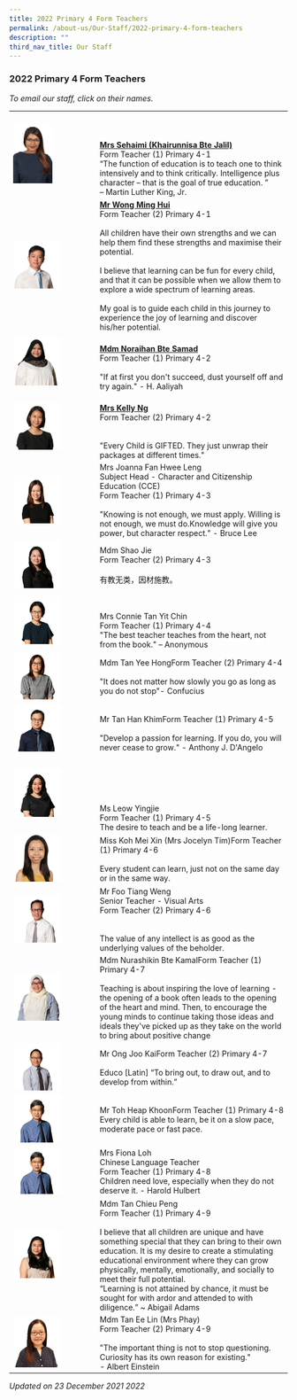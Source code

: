 ```yaml
---
title: 2022 Primary 4 Form Teachers
permalink: /about-us/Our-Staff/2022-primary-4-form-teachers
description: ""
third_nav_title: Our Staff
---
```

### 2022 Primary 4 Form Teachers

*To email our staff, click on their names.*

|  	|  	|
|---	|---	|
| <img src="/images/p4a.png" style="width:50%">  	| <br><br><br>[**Mrs Sehaimi (Khairunnisa Bte Jalil)**](mailto:khairunnisa_jalil@moe.edu.sg)<br>Form Teacher (1) Primary 4-1<br>“The function of education is to teach one to think intensively and to think critically. Intelligence plus character – that is the goal of true education. ”<br>– Martin Luther King, Jr.  	|
|  <img src="/images/p4b.png" style="width:60%"> 	| [**Mr Wong Ming Hui**](mailto:wong_ming_hui@moe.edu.sg) <br>Form Teacher (2) Primary 4-1<br><br>All children have their own strengths and we can help them find these strengths and maximise their potential.<br><br>I believe that learning can be fun for every child, and that it can be possible when we allow them to explore a wide spectrum of learning areas.<br><br>My goal is to guide each child in this journey to experience the joy of learning and discover his/her potential. 	|
| <img src="/images/p4c.png" style="width:60%">  	| <br>[**Mdm Noraihan Bte Samad**](mailto:noraihan_samad@moe.edu.sg) <br>Form Teacher (1) Primary 4-2<br><br>"If at first you don't succeed, dust yourself off and try again." - H. Aaliyah  	|
|  <img src="/images/p4d.png" style="width:60%"> 	| <br>[**Mrs Kelly Ng**](mailto:tay_qiushi_kelly@moe.edu.sg)<br>Form Teacher (2) Primary 4-2<br><br><br>"Every Child is GIFTED. They just unwrap their packages at different times."  	|
|  <img src="/images/p4e.png" style="width:60%"> 	| Mrs Joanna Fan Hwee Leng<br>Subject Head - Character and Citizenship Education (CCE)       <br>Form Teacher (1) Primary 4-3<br><br>"Knowing is not enough, we must apply. Willing is not enough, we must do.Knowledge will give you power, but character respect." - Bruce Lee  	|
| <img src="/images/p4f.png" style="width:60%"> 	| Mdm Shao Jie<br>Form Teacher (2) Primary 4-3<br><br>有教无类，因材施教。 	|
| <img src="/images/p4g.png" style="width:60%"> 	| <br><br>Mrs Connie Tan Yit Chin<br>Form Teacher (1) Primary 4-4                                             <br>"The best teacher teaches from the heart, not from the book." – Anonymous  	|
|  <img src="/images/p4h.png" style="width:60%"> 	| Mdm Tan Yee HongForm Teacher (2) Primary 4-4     <br>  <br>"It does not matter how slowly you go as long as you do not stop"- Confucius 	|
|  <img src="/images/p4i.png" style="width:60%"> 	| <br>Mr Tan Han KhimForm Teacher (1) Primary 4-5<br><br>"Develop a passion for learning. If you do, you will never cease to grow." - Anthony J. D'Angelo  	|
| <img src="/images/p4j.png" style="width:60%">  	| <br><br><br><br><br>Ms Leow Yingjie<br>Form Teacher (1) Primary 4-5<br>The desire to teach and be a life-long learner.  	|
|  <img src="/images/p4k.png" style="width:60%"> 	| Miss Koh Mei Xin (Mrs Jocelyn Tim)Form Teacher (1) Primary 4-6<br><br> Every student can learn, just not on the same day or in the same way.  	|
| <img src="/images/p4l.png" style="width:60%"> 	| Mr Foo Tiang Weng<br>Senior Teacher - Visual Arts<br>Form Teacher (2) Primary 4-6<br><br><br>The value of any intellect is as good as the underlying values of the beholder.<br>  	|
| <img src="/images/p4m.png" style="width:60%">  	| Mdm Nurashikin Bte KamalForm Teacher (1) Primary 4-7<br><br>Teaching is about inspiring the love of learning - the opening of a book often leads to the opening of the heart and mind. Then, to encourage the young minds to continue taking those ideas and ideals they've picked up as they take on the world to bring about positive change  	|
| <img src="/images/p4n.png" style="width:60%">  	| Mr Ong Joo KaiForm Teacher (2) Primary 4-7<br><br>Educo [Latin] “To bring out, to draw out, and to develop from within.”  	|
| <img src="/images/p4o.png" style="width:60%"> 	| Mr Toh Heap KhoonForm Teacher (1) Primary 4-8<br>Every child is able to learn, be it on a slow pace, moderate pace or fast pace.  	|
| <img src="/images/p4o.png" style="width:60%"> 	| Mrs Fiona Loh<br>Chinese Language Teacher<br>Form Teacher (1) Primary 4-8<br>Children need love, especially when they do not deserve it. - Harold Hulbert 	|
| <img src="/images/p4p.png" style="width:60%"> 	| Mdm Tan Chieu Peng<br>Form Teacher (1) Primary 4-9 <br><br>I believe that all children are unique and have something special that they can bring to their own education. It is my desire to create a stimulating educational environment where they can grow physically, mentally, emotionally, and socially to meet their full potential. <br> “Learning is not attained by chance, it must be sought for with ardor and attended to with diligence.” ~ Abigail Adams 	|
| <img src="/images/p4q.png" style="width:60%"> 	| Mdm Tan Ee Lin (Mrs Phay)<br>Form Teacher (2) Primary 4-9<br><br>"The important thing is not to stop questioning. Curiosity has its own reason for existing."<br>- Albert Einstein  	|

*Updated on 23 December 2021 2022*